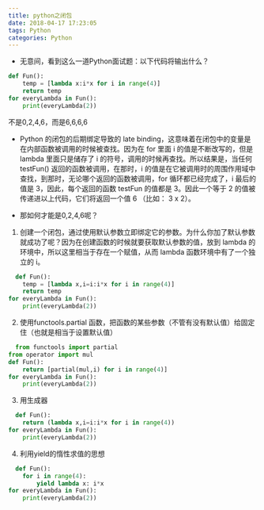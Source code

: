 ```yaml
---
title: python之闭包
date: 2018-04-17 17:23:05
tags: Python
categories: Python
---
```



* 无意间，看到这么一道Python面试题：以下代码将输出什么？
```python
def Fun():
    temp = [lambda x:i*x for i in range(4)]
    return temp
for everyLambda in Fun():
    print(everyLambda(2))
```
不是0,2,4,6，而是6,6,6,6

* Python 的闭包的后期绑定导致的 late binding，这意味着在闭包中的变量是在内部函数被调用的时候被查找。因为在 for 里面 i 的值是不断改写的，但是 lambda 里面只是储存了 i 的符号，调用的时候再查找。所以结果是，当任何 testFun() 返回的函数被调用，在那时，i 的值是在它被调用时的周围作用域中查找，到那时，无论哪个返回的函数被调用，for 循环都已经完成了，i 最后的值是 3，因此，每个返回的函数 testFun 的值都是 3。因此一个等于 2 的值被传递进以上代码，它们将返回一个值 6 （比如： 3 x 2）。

* 那如何才能是0,2,4,6呢？
1. 创建一个闭包，通过使用默认参数立即绑定它的参数。为什么你加了默认参数就成功了呢？因为在创建函数的时候就要获取默认参数的值，放到 lambda 的环境中，所以这里相当于存在一个赋值，从而 lambda 函数环境中有了一个独立的 i。
```python
  def Fun():
    temp = [lambda x,i=i:i*x for i in range(4)]
    return temp
for everyLambda in Fun():
    print(everyLambda(2))
```
2. 使用functools.partial 函数，把函数的某些参数（不管有没有默认值）给固定住（也就是相当于设置默认值）
```python
  from functools import partial
from operator import mul
def Fun():
    return [partial(mul,i) for i in range(4)]
for everyLambda in Fun():
    print(everyLambda(2))
```
3. 用生成器
```python
  def Fun():
    return (lambda x,i=i:i*x for i in range(4))
for everyLambda in Fun():
    print(everyLambda(2))
```
4. 利用yield的惰性求值的思想
```python
  def Fun():
    for i in range(4):
        yield lambda x: i*x
for everyLambda in Fun():
    print(everyLambda(2))
```
